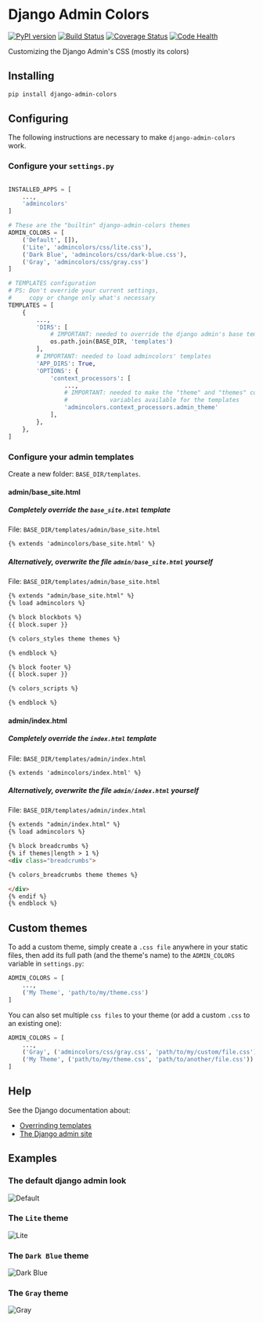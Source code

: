 # Django Admin Colors

[![PyPI version](https://badge.fury.io/py/django-admin-colors.svg)](https://badge.fury.io/py/django-admin-colors)
[![Build Status](https://circleci.com/gh/victorfsf/django-admin-colors/tree/master.svg?style=shield)](https://circleci.com/gh/victorfsf/django-admin-colors)
[![Coverage Status](https://coveralls.io/repos/github/victorfsf/django-admin-colors/badge.svg)](https://coveralls.io/github/victorfsf/django-admin-colors)
[![Code Health](https://landscape.io/github/victorfsf/django-admin-colors/master/landscape.svg?style=flat)](https://landscape.io/github/victorfsf/django-admin-colors/master)

Customizing the Django Admin's CSS (mostly its colors)

## Installing

```bash
pip install django-admin-colors
```

## Configuring

The following instructions are necessary to make `django-admin-colors` work.

### Configure your `settings.py`

```python

INSTALLED_APPS = [
    ...,
    'admincolors'
]

# These are the "builtin" django-admin-colors themes
ADMIN_COLORS = [
    ('Default', []),
    ('Lite', 'admincolors/css/lite.css'),
    ('Dark Blue', 'admincolors/css/dark-blue.css'),
    ('Gray', 'admincolors/css/gray.css')
]

# TEMPLATES configuration
# PS: Don't override your current settings,
#     copy or change only what's necessary
TEMPLATES = [
    {
        ...,
        'DIRS': [
            # IMPORTANT: needed to override the django admin's base templates.
            os.path.join(BASE_DIR, 'templates')
        ],
        # IMPORTANT: needed to load admincolors' templates
        'APP_DIRS': True,
        'OPTIONS': {
            'context_processors': [
                ...,
                # IMPORTANT: needed to make the "theme" and "themes" context
                #            variables available for the templates
                'admincolors.context_processors.admin_theme'
            ],
        },
    },
]
```

### Configure your admin templates

Create a new folder: `BASE_DIR/templates`.

#### admin/base_site.html

##### Completely override the `base_site.html` template

File: `BASE_DIR/templates/admin/base_site.html`

```html
{% extends 'admincolors/base_site.html' %}
```

##### Alternatively, overwrite the file `admin/base_site.html` yourself

File: `BASE_DIR/templates/admin/base_site.html`

```html
{% extends "admin/base_site.html" %}
{% load admincolors %}

{% block blockbots %}
{{ block.super }}

{% colors_styles theme themes %}

{% endblock %}

{% block footer %}
{{ block.super }}

{% colors_scripts %}

{% endblock %}
```

#### admin/index.html

##### Completely override the `index.html` template

File: `BASE_DIR/templates/admin/index.html`

```html
{% extends 'admincolors/index.html' %}
```

##### Alternatively, overwrite the file `admin/index.html` yourself

File: `BASE_DIR/templates/admin/index.html`

```html
{% extends "admin/index.html" %}
{% load admincolors %}

{% block breadcrumbs %}
{% if themes|length > 1 %}
<div class="breadcrumbs">

{% colors_breadcrumbs theme themes %}

</div>
{% endif %}
{% endblock %}
```

## Custom themes

To add a custom theme, simply create a `.css file` anywhere in your static files, then add its full path (and the theme's name) to the `ADMIN_COLORS` variable in `settings.py`:

```python
ADMIN_COLORS = [
    ...,
    ('My Theme', 'path/to/my/theme.css')
]
```

You can also set multiple `css files` to your theme (or add a custom `.css` to an existing one):

```python
ADMIN_COLORS = [
    ...,
    ('Gray', ('admincolors/css/gray.css', 'path/to/my/custom/file.css')),
    ('My Theme', ('path/to/my/theme.css', 'path/to/another/file.css'))
]
```

## Help

See the Django documentation about:

- [Overrinding templates](https://docs.djangoproject.com/en/2.0/howto/overriding-templates/)
- [The Django admin site](https://docs.djangoproject.com/en/2.0/ref/contrib/admin/)

## Examples

### The default django admin look

![Default](https://github.com/victorfsf/django-admin-colors/raw/master/screenshots/default.png)

### The `Lite` theme

![Lite](https://github.com/victorfsf/django-admin-colors/raw/master/screenshots/lite.png)

### The `Dark Blue` theme

![Dark Blue](https://github.com/victorfsf/django-admin-colors/raw/master/screenshots/darkblue.png)

### The `Gray` theme

![Gray](https://github.com/victorfsf/django-admin-colors/raw/master/screenshots/gray.png)
